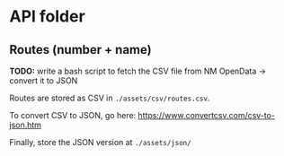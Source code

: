 # API folder

## Routes (number + name)

**TODO:** write a bash script to fetch the CSV file from NM OpenData -> convert it to JSON

Routes are stored as CSV in `./assets/csv/routes.csv`.

To convert CSV to JSON, go here: https://www.convertcsv.com/csv-to-json.htm

Finally, store the JSON version at `./assets/json/`